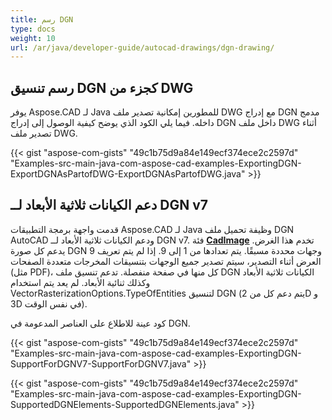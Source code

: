 ```yaml
---
title: رسم DGN
type: docs
weight: 10
url: /ar/java/developer-guide/autocad-drawings/dgn-drawing/
---
```


## **رسم تنسيق DGN كجزء من DWG**

يوفر Aspose.CAD لـ Java للمطورين إمكانية تصدير ملف DWG مع إدراج DGN مدمج داخله. فيما يلي الكود الذي يوضح كيفية الوصول إلى إدراج DGN داخل ملف DWG أثناء تصدير ملف DWG.

{{< gist "aspose-com-gists" "49c1b75d9a84e149ecf374ece2c2597d" "Examples-src-main-java-com-aspose-cad-examples-ExportingDGN-ExportDGNAsPartofDWG-ExportDGNAsPartofDWG.java" >}}

## **دعم الكيانات ثلاثية الأبعاد لــ DGN v7**

قدمت واجهة برمجة التطبيقات Aspose.CAD لـ Java وظيفة تحميل ملف DGN AutoCAD ودعم الكيانات ثلاثية الأبعاد لــ DGN v7. فئة [**CadImage**](https://reference.aspose.com/cad/java/com.aspose.cad.fileformats.cad/CadImage) تخدم هذا الغرض. يدعم كل صورة DGN 9 وجهات محددة مسبقًا. يتم تعدادها من 1 إلى 9. إذا لم يتم تعريف العرض أثناء التصدير، سيتم تصدير جميع الوجهات بتنسيقات المخرجات متعددة الصفحات (مثل PDF)، كل منها في صفحة منفصلة. تدعم تنسيق ملف DGN الكيانات ثلاثية الأبعاد وكذلك ثنائية الأبعاد.
لم يعد يتم استخدام VectorRasterizationOptions.TypeOfEntities لتنسيق DGN (يتم دعم كل من 2D و 3D في نفس الوقت).

كود عينة للاطلاع على العناصر المدعومة في DGN.

{{< gist "aspose-com-gists" "49c1b75d9a84e149ecf374ece2c2597d" "Examples-src-main-java-com-aspose-cad-examples-ExportingDGN-SupportForDGNV7-SupportForDGNV7.java" >}}

{{< gist "aspose-com-gists" "49c1b75d9a84e149ecf374ece2c2597d" "Examples-src-main-java-com-aspose-cad-examples-ExportingDGN-SupportedDGNElements-SupportedDGNElements.java" >}}
